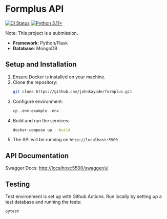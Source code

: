 # Formplus API

[![CI Status](https://github.com/johnkayode/formplus/workflows/test/badge.svg)](https://github.com/johnkayode/formplus/actions)
[![Python 3.11+](https://img.shields.io/badge/python-3.11+-blue.svg)](https://www.python.org/downloads/)

Note: This project is a submission.

- **Framework**: Python/Flask
- **Database**: MongoDB

## Setup and Installation

1. Ensure Docker is installed on your machine.
2. Clone the repository:
    ```bash
    git clone https://github.com/johnkayode/formplus.git
    ```
3. Configure environment:
   ```bash
   cp .env.example .env
   ```
4. Build and run the services:
    ```bash
    docker-compose up --build
    ```
5. The API will be running on `http://localhost:5500` 

## API Documentation

Swagger Docs: [http://localhost:5500/swagger/ui](`http://localhost:5500/swagger/ui/#/`)

## Testing
Test environment is set up with Github Actions.
Run locally by setting up a test database and running the tests:

```bash
pytest
```

